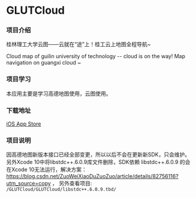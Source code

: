 # GLUTCloud


### 项目介绍
桂林理工大学云图——云就在“途”上！桂工云上地图全程导航~

Cloud map of guilin university of technology -- cloud is on the way! Map navigation on guangxi cloud ~

### 项目学习
本应用主要是学习高德地图使用，云图使用。

### 下载地址
[iOS App Store](https://itunes.apple.com/cn/app/gui-lin-li-gong-da-xue-yun/id954359041?mt=8 )


###  项目说明
因高德地图新版本接口已经全部变更，所以以后不会在更新新SDK，只会维护。另外Xcode 10中将libstdc++.6.0.9库文件删除，SDK依赖 libstdc++.6.0.9 的会在Xcode 10无法运行，解决方案：https://blog.csdn.net/ZuoWeiXiaoDuZuoZuo/article/details/82756116?utm_source=copy ， 另外查看项目:  `/GLUTCloud/GLUTCloud/libstdc++.6.0.9.tbd/`
